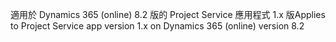 <span data-ttu-id="78814-101">適用於 Dynamics 365 (online) 8.2 版的 Project Service 應用程式 1.x 版</span><span class="sxs-lookup"><span data-stu-id="78814-101">Applies to Project Service app version 1.x on Dynamics 365 (online) version 8.2</span></span>



